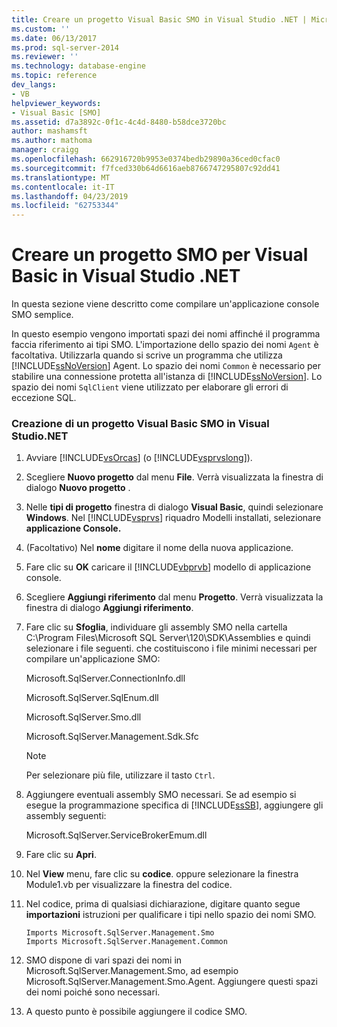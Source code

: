 ```yaml
---
title: Creare un progetto Visual Basic SMO in Visual Studio .NET | Microsoft Docs
ms.custom: ''
ms.date: 06/13/2017
ms.prod: sql-server-2014
ms.reviewer: ''
ms.technology: database-engine
ms.topic: reference
dev_langs:
- VB
helpviewer_keywords:
- Visual Basic [SMO]
ms.assetid: d7a3892c-0f1c-4c4d-8480-b58dce3720bc
author: mashamsft
ms.author: mathoma
manager: craigg
ms.openlocfilehash: 662916720b9953e0374bedb29890a36ced0cfac0
ms.sourcegitcommit: f7fced330b64d6616aeb8766747295807c92dd41
ms.translationtype: MT
ms.contentlocale: it-IT
ms.lasthandoff: 04/23/2019
ms.locfileid: "62753344"
---
```

# <a name="create-a-visual-basic-smo-project-in-visual-studio-net"></a>Creare un progetto SMO per Visual Basic in Visual Studio .NET
  In questa sezione viene descritto come compilare un'applicazione console SMO semplice.  
  
 In questo esempio vengono importati spazi dei nomi affinché il programma faccia riferimento ai tipi SMO. L'importazione dello spazio dei nomi `Agent` è facoltativa. Utilizzarla quando si scrive un programma che utilizza [!INCLUDE[ssNoVersion](../../includes/ssnoversion-md.md)] Agent. Lo spazio dei nomi `Common` è necessario per stabilire una connessione protetta all'istanza di [!INCLUDE[ssNoVersion](../../includes/ssnoversion-md.md)]. Lo spazio dei nomi `SqlClient` viene utilizzato per elaborare gli errori di eccezione SQL.  
  
### <a name="creating-a-visual-basic-smo-project-in-visual-studionet"></a>Creazione di un progetto Visual Basic SMO in Visual Studio.NET  
  
1.  Avviare [!INCLUDE[vsOrcas](../../includes/vsorcas-md.md)] (o [!INCLUDE[vsprvslong](../../includes/vsprvslong-md.md)]).  
  
2.  Scegliere **Nuovo progetto** dal menu **File**. Verrà visualizzata la finestra di dialogo **Nuovo progetto** .  
  
3.  Nelle **tipi di progetto** finestra di dialogo **Visual Basic**, quindi selezionare **Windows**. Nel [!INCLUDE[vsprvs](../../includes/vsprvs-md.md)] riquadro Modelli installati, selezionare **applicazione Console.**  
  
4.  (Facoltativo) Nel **nome** digitare il nome della nuova applicazione.  
  
5.  Fare clic su **OK** caricare il [!INCLUDE[vbprvb](../../includes/vbprvb-md.md)] modello di applicazione console.  
  
6.  Scegliere **Aggiungi riferimento** dal menu **Progetto**. Verrà visualizzata la finestra di dialogo **Aggiungi riferimento**.  
  
7.  Fare clic su **Sfoglia**, individuare gli assembly SMO nella cartella C:\Program Files\Microsoft SQL Server\120\SDK\Assemblies e quindi selezionare i file seguenti. che costituiscono i file minimi necessari per compilare un'applicazione SMO:  
  
     Microsoft.SqlServer.ConnectionInfo.dll  
  
     Microsoft.SqlServer.SqlEnum.dll  
  
     Microsoft.SqlServer.Smo.dll  
  
     Microsoft.SqlServer.Management.Sdk.Sfc  
  
    > [!NOTE]  
    >  Per selezionare più file, utilizzare il tasto `Ctrl`.  
  
8.  Aggiungere eventuali assembly SMO necessari. Se ad esempio si esegue la programmazione specifica di [!INCLUDE[ssSB](../../includes/sssb-md.md)], aggiungere gli assembly seguenti:  
  
     Microsoft.SqlServer.ServiceBrokerEmum.dll  
  
9. Fare clic su **Apri**.  
  
10. Nel **View** menu, fare clic su **codice**. oppure selezionare la finestra Module1.vb per visualizzare la finestra del codice.  
  
11. Nel codice, prima di qualsiasi dichiarazione, digitare quanto segue **importazioni** istruzioni per qualificare i tipi nello spazio dei nomi SMO.  
  
    ```  
    Imports Microsoft.SqlServer.Management.Smo  
    Imports Microsoft.SqlServer.Management.Common  
    ```  
  
12. SMO dispone di vari spazi dei nomi in Microsoft.SqlServer.Management.Smo, ad esempio Microsoft.SqlServer.Management.Smo.Agent. Aggiungere questi spazi dei nomi poiché sono necessari.  
  
13. A questo punto è possibile aggiungere il codice SMO.  
  
  
